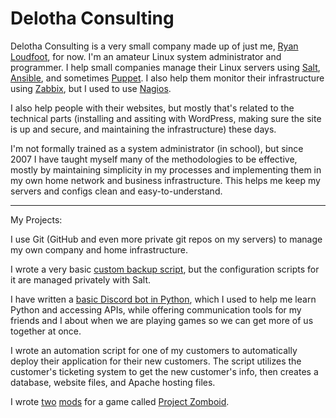 # Delotha Consulting

Delotha Consulting is a very small company made up of just me, [Ryan Loudfoot](https://github.com/Elyrith), for now. I'm an amateur Linux system administrator and programmer. I help small companies manage their Linux servers using [Salt](https://saltproject.io/), [Ansible](https://www.ansible.com/), and sometimes [Puppet](https://www.puppet.com/). I also help them monitor their infrastructure using [Zabbix](https://www.zabbix.com/), but I used to use [Nagios](https://www.nagios.org/).

I also help people with their websites, but mostly that's related to the technical parts (installing and assiting with WordPress, making sure the site is up and secure, and maintaining the infrastructure) these days.

I'm not formally trained as a system administrator (in school), but since 2007 I have taught myself many of the methodologies to be effective, mostly by maintaining simplicity in my processes and implementing them in my own home network and business infrastructure. This helps me keep my servers and configs clean and easy-to-understand.

---

My Projects:

I use Git (GitHub and even more private git repos on my servers) to manage my own company and home infrastructure.

I wrote a very basic [custom backup script](https://github.com/Delotha/server-scripts), but the configuration scripts for it are managed privately with Salt.

I have written a [basic Discord bot in Python](https://github.com/Elyrith/py-discordbot), which I used to help me learn Python and accessing APIs, while offering communication tools for my friends and I about when we are playing games so we can get more of us together at once.

I wrote an automation script for one of my customers to automatically deploy their application for their new customers. The script utilizes the customer's ticketing system to get the new customer's info, then creates a database, website files, and Apache hosting files.

I wrote [two](https://github.com/Elyrith/project-zomboid-guns-blazin) [mods](https://github.com/Elyrith/project-zomboid-everything-weighs-nothing) for a game called [Project Zomboid](https://store.steampowered.com/app/108600/Project_Zomboid/).
